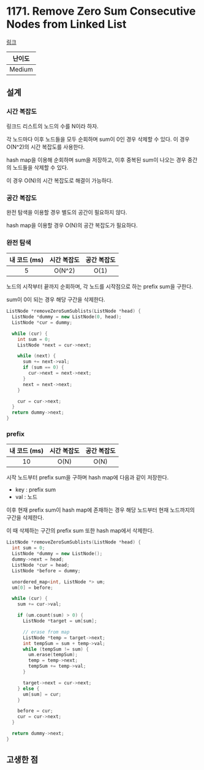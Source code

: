 # 1171. Remove Zero Sum Consecutive Nodes from Linked List

[링크](https://leetcode.com/problems/remove-zero-sum-consecutive-nodes-from-linked-list/)

| 난이도 |
| :----: |
| Medium |

## 설계

### 시간 복잡도

링크드 리스트의 노드의 수를 N이라 하자.

각 노드마다 이후 노드들을 모두 순회하며 sum이 0인 경우 삭제할 수 있다. 이 경우 O(N^2)의 시간 복잡도를 사용한다.

hash map을 이용해 순회하며 sum을 저장하고, 이후 중복된 sum이 나오는 경우 중간의 노드들을 삭제할 수 있다.

이 경우 O(N)의 시간 복잡도로 해결이 가능하다.

### 공간 복잡도

완전 탐색을 이용할 경우 별도의 공간이 필요하지 않다.

hash map을 이용할 경우 O(N)의 공간 복잡도가 필요하다.

### 완전 탐색

| 내 코드 (ms) | 시간 복잡도 | 공간 복잡도 |
| :----------: | :---------: | :---------: |
|      5       |   O(N^2)    |    O(1)     |

노드의 시작부터 끝까지 순회하며, 각 노드를 시작점으로 하는 prefix sum을 구한다.

sum이 0이 되는 경우 해당 구간을 삭제한다.

```cpp
ListNode *removeZeroSumSublists(ListNode *head) {
  ListNode *dummy = new ListNode(0, head);
  ListNode *cur = dummy;

  while (cur) {
    int sum = 0;
    ListNode *next = cur->next;

    while (next) {
      sum += next->val;
      if (sum == 0) {
        cur->next = next->next;
      }
      next = next->next;
    }

    cur = cur->next;
  }
  return dummy->next;
}
```

### prefix

| 내 코드 (ms) | 시간 복잡도 | 공간 복잡도 |
| :----------: | :---------: | :---------: |
|      10      |    O(N)     |    O(N)     |

시작 노드부터 prefix sum을 구하며 hash map에 다음과 같이 저장한다.

- key : prefix sum
- val : 노드

이후 현재 prefix sum이 hash map에 존재하는 경우 해당 노드부터 현재 노드까지의 구간을 삭제한다.

이 때 삭제하는 구간의 prefix sum 또한 hash map에서 삭제한다.

```cpp
ListNode *removeZeroSumSublists(ListNode *head) {
  int sum = 0;
  ListNode *dummy = new ListNode();
  dummy->next = head;
  ListNode *cur = head;
  ListNode *before = dummy;

  unordered_map<int, ListNode *> um;
  um[0] = before;

  while (cur) {
    sum += cur->val;

    if (um.count(sum) > 0) {
      ListNode *target = um[sum];

      // erase from map
      ListNode *temp = target->next;
      int tempSum = sum + temp->val;
      while (tempSum != sum) {
        um.erase(tempSum);
        temp = temp->next;
        tempSum += temp->val;
      }

      target->next = cur->next;
    } else {
      um[sum] = cur;
    }

    before = cur;
    cur = cur->next;
  }

  return dummy->next;
}
```

## 고생한 점
